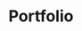 ---
title: Portfolio
layout: collection
permalink: /
collection: portfolio
entries_layout: grid
classes: wide
author_profile: false
sidebar:
    nav: "portfolio"
---